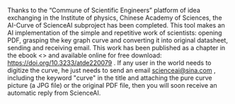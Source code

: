 Thanks to the “Commune of Scientific Engineers” platform of idea exchanging in the Institute of physics, Chinese Academy of Sciences, the AI-Curve of ScienceAI subproject has been completed. This tool makes an AI implementation of the simple and repetitive work of scientists: opening PDF, grasping the key graph curve and converting it into original datasheet, sending and receiving email. This work has been published as a chapter in the ebook <<Advances in Transdisciplinary Engineering>> and available online for free download: https://doi.org/10.3233/atde220079 . If any user in the world needs to digitize the curve, he just needs to send an email scienceai@sina.com , including the keyword "curve" in the title and attaching the pure curve picture (a JPG file) or the original PDF file, then you will soon receive an automatic reply from ScienceAI.
